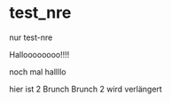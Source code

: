 # test_nre
nur test-nre

Halloooooooo!!!!

noch mal hallllo

hier ist 2 Brunch
Brunch 2 wird verlängert
